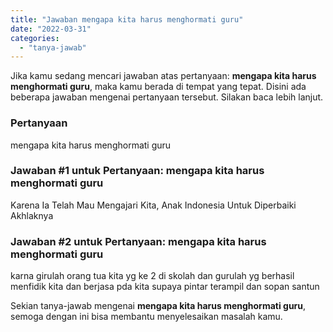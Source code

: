 ```yaml
---
title: "Jawaban mengapa kita harus menghormati guru"
date: "2022-03-31"
categories: 
  - "tanya-jawab"
---
```


Jika kamu sedang mencari jawaban atas pertanyaan: **mengapa kita harus menghormati guru**, maka kamu berada di tempat yang tepat. Disini ada beberapa jawaban mengenai pertanyaan tersebut. Silakan baca lebih lanjut.

### Pertanyaan

mengapa kita harus menghormati guru

### Jawaban #1 untuk Pertanyaan: mengapa kita harus menghormati guru

Karena Ia Telah Mau Mengajari Kita, Anak Indonesia Untuk Diperbaiki Akhlaknya

### Jawaban #2 untuk Pertanyaan: mengapa kita harus menghormati guru

karna girulah orang tua kita yg ke 2 di skolah dan gurulah yg berhasil menfidik kita dan berjasa pda kita supaya pintar terampil dan sopan santun

Sekian tanya-jawab mengenai **mengapa kita harus menghormati guru**, semoga dengan ini bisa membantu menyelesaikan masalah kamu.
